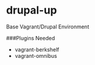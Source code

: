 drupal-up
=========

Base Vagrant/Drupal Environment

###Plugins Needed
  *  vagrant-berkshelf
  *  vagrant-omnibus
